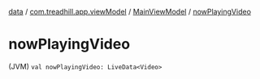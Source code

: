 [data](../../index.md) / [com.treadhill.app.viewModel](../index.md) / [MainViewModel](index.md) / [nowPlayingVideo](./now-playing-video.md)

# nowPlayingVideo

(JVM) `val nowPlayingVideo: LiveData<Video>`